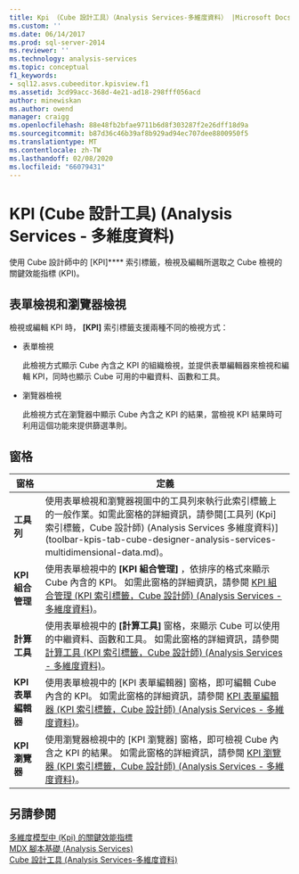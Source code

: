 ```yaml
---
title: Kpi （Cube 設計工具）（Analysis Services-多維度資料） |Microsoft Docs
ms.custom: ''
ms.date: 06/14/2017
ms.prod: sql-server-2014
ms.reviewer: ''
ms.technology: analysis-services
ms.topic: conceptual
f1_keywords:
- sql12.asvs.cubeeditor.kpisview.f1
ms.assetid: 3cd99acc-368d-4e21-ad18-298fff056acd
author: minewiskan
ms.author: owend
manager: craigg
ms.openlocfilehash: 88e48fb2bfae9711b6d8f303287f2e26dff18d9a
ms.sourcegitcommit: b87d36c46b39af8b929ad94ec707dee8800950f5
ms.translationtype: MT
ms.contentlocale: zh-TW
ms.lasthandoff: 02/08/2020
ms.locfileid: "66079431"
---
```

# <a name="kpis-cube-designer-analysis-services---multidimensional-data"></a>KPI (Cube 設計工具) (Analysis Services - 多維度資料)
  使用 Cube 設計師中的 [KPI]**** 索引標籤，檢視及編輯所選取之 Cube 檢視的關鍵效能指標 (KPI)。  
  
## <a name="form-view-and-browser-view"></a>表單檢視和瀏覽器檢視  
 檢視或編輯 KPI 時， **[KPI]** 索引標籤支援兩種不同的檢視方式：  
  
-   表單檢視  
  
     此檢視方式顯示 Cube 內含之 KPI 的組織檢視，並提供表單編輯器來檢視和編輯 KPI，同時也顯示 Cube 可用的中繼資料、函數和工具。  
  
-   瀏覽器檢視  
  
     此檢視方式在瀏覽器中顯示 Cube 內含之 KPI 的結果，當檢視 KPI 結果時可利用這個功能來提供篩選準則。  
  
## <a name="panes"></a>窗格  
  
|窗格|定義|  
|----------|----------------|  
|**工具列**|使用表單檢視和瀏覽器視圖中的工具列來執行此索引標籤上的一般作業。如需此窗格的詳細資訊，請參閱[工具列 &#40;Kpi] 索引標籤，Cube 設計師&#41; &#40;Analysis Services 多維度資料&#41;](toolbar-kpis-tab-cube-designer-analysis-services-multidimensional-data.md)。|  
|**KPI 組合管理**|使用表單檢視中的 **[KPI 組合管理]** ，依排序的格式來顯示 Cube 內含的 KPI。 如需此窗格的詳細資訊，請參閱 [KPI 組合管理 &#40;KPI 索引標籤，Cube 設計師&#41; &#40;Analysis Services - 多維度資料&#41;](kpi-organizer-kpis-tab-cube-designer-analysis-services-multidimensional-data.md)。|  
|**計算工具**|使用表單檢視中的 **[計算工具]** 窗格，來顯示 Cube 可以使用的中繼資料、函數和工具。 如需此窗格的詳細資訊，請參閱[計算工具 &#40;KPI 索引標籤，Cube 設計師&#41; &#40;Analysis Services - 多維度資料&#41;](calculation-tools-kpis-cube-designer-analysis-services-multidimensional-data.md)。|  
|**KPI 表單編輯器**|使用表單檢視中的 [KPI 表單編輯器] 窗格，即可編輯 Cube 內含的 KPI。 如需此窗格的詳細資訊，請參閱 [KPI 表單編輯器 &#40;KPI 索引標籤，Cube 設計師&#41; &#40;Analysis Services - 多維度資料&#41;](kpi-form-editor-kpis-tab-cube-designer-analysis-services-multidimensional-data.md)。|  
|**KPI 瀏覽器**|使用瀏覽器檢視中的 [KPI 瀏覽器] 窗格，即可檢視 Cube 內含之 KPI 的結果。 如需此窗格的詳細資訊，請參閱 [KPI 瀏覽器 &#40;KPI 索引標籤，Cube 設計師&#41; &#40;Analysis Services - 多維度資料&#41;](kpi-browser-kpis-tab-cube-designer-analysis-services-multidimensional-data.md)。|  
  
## <a name="see-also"></a>另請參閱  
 [多維度模型中 &#40;Kpi&#41; 的關鍵效能指標](multidimensional-models/key-performance-indicators-kpis-in-multidimensional-models.md)   
 [MDX 腳本基礎 &#40;Analysis Services&#41;](multidimensional-models/mdx/mdx-scripting-fundamentals-analysis-services.md)   
 [Cube 設計工具 &#40;Analysis Services-多維度資料&#41;](cube-designer-analysis-services-multidimensional-data.md)  
  
  
